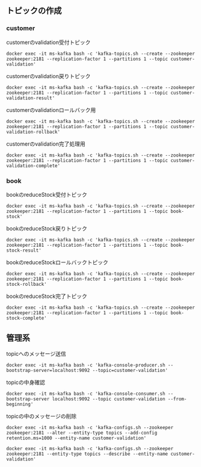 ## トピックの作成

### customer
customerのvalidation受付トピック
```
docker exec -it ms-kafka bash -c 'kafka-topics.sh --create --zookeeper zookeeper:2181 --replication-factor 1 --partitions 1 --topic customer-validation'
```

customerのvalidation戻りトピック
```
docker exec -it ms-kafka bash -c 'kafka-topics.sh --create --zookeeper zookeeper:2181 --replication-factor 1 --partitions 1 --topic customer-validation-result'
```

customerのvalidationロールバック用
```
docker exec -it ms-kafka bash -c 'kafka-topics.sh --create --zookeeper zookeeper:2181 --replication-factor 1 --partitions 1 --topic customer-validation-rollback'
```

customerのvalidation完了処理用
```
docker exec -it ms-kafka bash -c 'kafka-topics.sh --create --zookeeper zookeeper:2181 --replication-factor 1 --partitions 1 --topic customer-validation-complete'
```
### book

bookのreduceStock受付トピック
```
docker exec -it ms-kafka bash -c 'kafka-topics.sh --create --zookeeper zookeeper:2181 --replication-factor 1 --partitions 1 --topic book-stock'
```

bookのreduceStock戻りトピック
```
docker exec -it ms-kafka bash -c 'kafka-topics.sh --create --zookeeper zookeeper:2181 --replication-factor 1 --partitions 1 --topic book-stock-result'
```

bookのreduceStockロールバックトピック
```
docker exec -it ms-kafka bash -c 'kafka-topics.sh --create --zookeeper zookeeper:2181 --replication-factor 1 --partitions 1 --topic book-stock-rollback'
```

bookのreduceStock完了トピック
```
docker exec -it ms-kafka bash -c 'kafka-topics.sh --create --zookeeper zookeeper:2181 --replication-factor 1 --partitions 1 --topic book-stock-complete'
```


## 管理系
topicへのメッセージ送信
```
docker exec -it ms-kafka bash -c 'kafka-console-producer.sh --bootstrap-server=localhost:9092 --topic=customer-validation'
```

topicの中身確認
```
docker exec -it ms-kafka bash -c 'kafka-console-consumer.sh --bootstrap-server localhost:9092 --topic customer-validation --from-beginning'
```

topicの中のメッセージの削除
```
docker exec -it ms-kafka bash -c 'kafka-configs.sh --zookeeper zookeeper:2181 --alter --entity-type topics --add-config retention.ms=1000 --entity-name customer-validation'

docker exec -it ms-kafka bash -c 'kafka-configs.sh --zookeeper zookeeper:2181 --entity-type topics --describe --entity-name customer-validation'
```